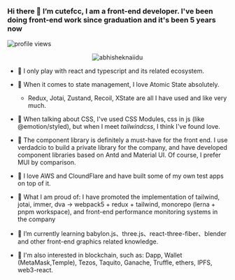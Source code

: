 ### Hi there  🚀  I’m cutefcc, I am a front-end developer. I've been doing front-end work since graduation and it's been 5 years now

<img src="https://gpvc.arturio.dev/cutefcc" alt="profile views">


<p align="center"> <img src="https://github-readme-stats.vercel.app/api?username=cutefcc&show_icons=true&theme=gotham" alt="abhisheknaiidu" />

- 🐛 I only play with react and typescript and its related ecosystem.

- 🦗 When it comes to state management, I love Atomic State absolutely. 
  - Redux, Jotai, Zustand, Recoil, XState are all I have used and like very much.
  
- 🦐 When talking about CSS, I've used CSS Modules, css in js (like @emotion/styled), but when I meet *tailwindcss*, I think I've found love.

- 🐔 The component library is definitely a must-have for the front end. I use verdadcio to build a private library for the company, and have developed component libraries based on Antd and Material UI. Of course, I prefer MUI by comparison.

- 🐷 I love AWS and CloundFlare and have built some of my own test apps on top of it.

- 🦊 What I am proud of: I have promoted the implementation of tailwind, jotai, immer, dva -> webpack5 + redux + tailwind, monorepo (lerna + pnpm workspace), and front-end performance monitoring systems in the company

- 🌱 I’m currently learning babylon.js、three.js、react-three-fiber、blender and other front-end graphics related knowledge.

- 🍎 I'm also interested in blockchain, such as: Dapp, Wallet (MetaMask,Temple), Tezos, Taquito, Ganache, Truffle, ethers, IPFS, web3-react.
